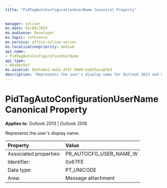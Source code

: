 ```yaml
---
title: "PidTagAutoConfigurationUserName Canonical Property"
 
 
manager: soliver
ms.date: 03/09/2015
ms.audience: Developer
ms.topic: reference
ms.service: office-online-server
ms.localizationpriority: medium
api_name:
- PidTagAutoConfigurationUserName
api_type:
- HeaderDef
ms.assetid: 05dfa0e2-4ab1-4f57-9009-6a815aca87bd
description: "Represents the user's display name for Outlook 2013 and Outlook 2016."
---
```


# PidTagAutoConfigurationUserName Canonical Property

  
  
**Applies to**: Outlook 2013 | Outlook 2016 
  
Represents the user's display name.
  
|Property |Value |
|:-----|:-----|
|Associated properties:  <br/> |PR_AUTOCFG_USER_NAME_W  <br/> |
|Identifier:  <br/> |0x67FE  <br/> |
|Data type:  <br/> |PT_UNICODE  <br/> |
|Area:  <br/> |Message attachment  <br/> |
   


